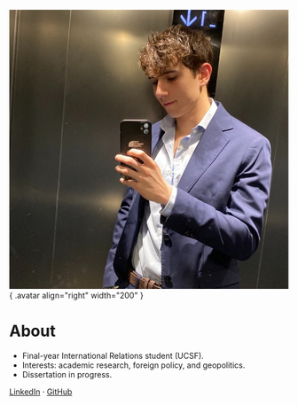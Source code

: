 ![Estanislao Molinas](../assets/estanislao.png){ .avatar align="right" width="200" }

# About

- Final-year International Relations student (UCSF).
- Interests: academic research, foreign policy, and geopolitics.
- Dissertation in progress.

[LinkedIn](https://www.linkedin.com/in/estanislao-molinas-4057ba1b8/) · [GitHub](https://github.com/estanimolinas)
